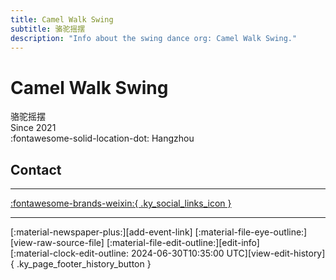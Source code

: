 ```yaml
---
title: Camel Walk Swing
subtitle: 骆驼摇摆
description: "Info about the swing dance org: Camel Walk Swing."
---
```


# Camel Walk Swing

骆驼摇摆  
Since 2021  
:fontawesome-solid-location-dot: Hangzhou  


## Contact


---

 [:fontawesome-brands-weixin:{ .ky_social_links_icon }](# "CamelwalkSwing骆驼摇摆")

---

<div class="ky_page_footer" markdown>
<div class="ky_page_footer_trailing" markdown="span">
[:material-newspaper-plus:][add-event-link]
[:material-file-eye-outline:][view-raw-source-file]
[:material-file-edit-outline:][edit-info]
</div>
<div class="ky_page_footer_leading" markdown="span">
[:material-clock-edit-outline: 2024-06-30T10:35:00 UTC][view-edit-history]{ .ky_page_footer_history_button }
</div>
</div>

[add-event-link]: https://github.com/swingdance/events/issues/new?assignees=&labels=add+event&projects=&template=02-add_entity.yml&title=Add%20Event%3A%20zh_CN%20%E2%80%A2%20%3CName%3E&region=zh_CN&province=Zhejiang&city=Hangzhou&org_id=camel-walk-swing "Add Event"
[view-raw-source-file]: https://github.com/swingdance/orgs/blob/main/zh_CN/camel-walk-swing.json "View Raw Source File"
[edit-info]: https://github.com/swingdance/orgs/issues/new?assignees=&labels=update+org&projects=&template=03-update_entity.yml&title=Update%20Org%3A%20zh_CN%20%E2%80%A2%20Camel%20Walk%20Swing&region=zh_CN&id=camel-walk-swing&name=Camel%20Walk%20Swing "Edit Info"

[view-edit-history]: https://github.com/swingdance/orgs/commits/main/zh_CN/camel-walk-swing.json "View Edit History"
